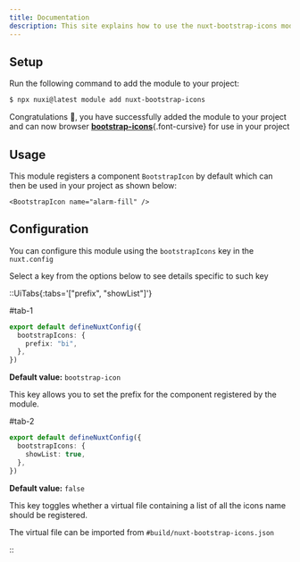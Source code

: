 ```yaml
---
title: Documentation
description: This site explains how to use the nuxt-bootstrap-icons module.
---
```


## Setup

Run the following command to add the module to your project:

```bash [>_]
$ npx nuxi@latest module add nuxt-bootstrap-icons
```

Congratulations 🎉, you have successfully added the module to your project and can now browser [**bootstrap-icons**](https://icons.getbootstrap.com){.font-cursive} for use in your project

## Usage

This module registers a component `BootstrapIcon` by default which can then be used in your project as shown below:

```vue [YourComponent]
<BootstrapIcon name="alarm-fill" />
```

## Configuration

You can configure this module using the `bootstrapIcons` key in the `nuxt.config`

Select a key from the options below to see details specific to such key

::UiTabs{:tabs='["prefix", "showList"]'}

#tab-1
```ts [nuxt.config]
export default defineNuxtConfig({
  bootstrapIcons: {
    prefix: "bi",
  },
})
```

**Default value:** `bootstrap-icon`

This key allows you to set the prefix for the component registered by the module.

#tab-2
```ts [nuxt.config]
export default defineNuxtConfig({
  bootstrapIcons: {
    showList: true,
  },
})
```

**Default value:** `false`

This key toggles whether a virtual file containing a list of all the icons name should be registered.

The virtual file can be imported from `#build/nuxt-bootstrap-icons.json`

::
